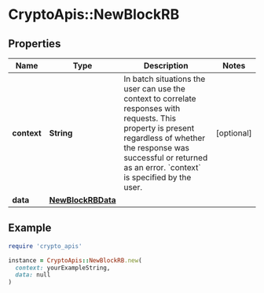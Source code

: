 # CryptoApis::NewBlockRB

## Properties

| Name | Type | Description | Notes |
| ---- | ---- | ----------- | ----- |
| **context** | **String** | In batch situations the user can use the context to correlate responses with requests. This property is present regardless of whether the response was successful or returned as an error. &#x60;context&#x60; is specified by the user. | [optional] |
| **data** | [**NewBlockRBData**](NewBlockRBData.md) |  |  |

## Example

```ruby
require 'crypto_apis'

instance = CryptoApis::NewBlockRB.new(
  context: yourExampleString,
  data: null
)
```

